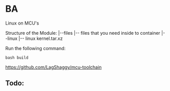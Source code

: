 # BA
Linux on MCU's

Structure of the Module:
|--files
   |-- files that you need inside to container
|--linux
   |-- linux kernel.tar.xz

Run the following command:

<code>bash build</code>


https://github.com/LagShaggy/mcu-toolchain

## Todo:
